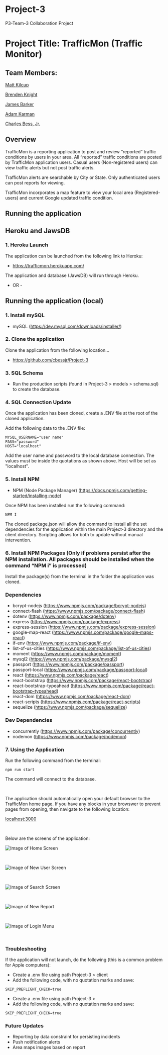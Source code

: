 # Project-3
P3-Team-3 Collaboration Project

# Project Title: TrafficMon (Traffic Monitor)

## Team Members:


[Matt Kilcup](https://www.linkedin.com/in/matt-kilcup-515697168/) <p>
[Brenden Knight](https://www.linkedin.com/in/brenden-knight-500042151/) <p>
[James Barker](https://www.linkedin.com/in/james-barker-78961295/) <p>
[Adam Karman](https://www.linkedin.com/in/adam-karman-1bb026171/) <p>
[Charles Bess, Jr.](https://www.linkedin.com/in/charles-bess-a97b055/)


## Overview

TrafficMon is a reporting application to post and review “reported” traffic conditions by users in your area. All “reported” traffic conditions are posted by TrafficMon application users. Casual users (Non-registered users) can view traffic alerts but not post traffic alerts.

TrafficMon alerts are searchable by City or State. Only authenticated users can post reports for viewing.

TrafficMon incorporates a map feature to view your local area (Registered-users) and current Google updated traffic condition.


## Running the application

## Heroku and JawsDB


### 1. Heroku Launch

The application can be launched from the following link to Heroku:

- https://trafficmon.herokuapp.com/

The application and database (JawsDB) will run through Heroku.


- OR - 



## Running the application (local)


### 1. Install mySQL

- mySQL (https://dev.mysql.com/downloads/installer/)


### 2. Clone the application

Clone the application from the following location... 

- https://github.com/cbessjr/Project-3


### 3. SQL Schema

- Run the production scripts (found in Project-3 > models > schema.sql) to create the database.
   
 
### 4. SQL Connection Update
 
Once the application has been cloned, create a .ENV file at the root of the cloned application. 

Add the following data to the .ENV file:

```
MYSQL_USERNAME="user name" 
PASS="password"
HOST="localhost"
```

Add the user name and password to the local database connection. The values must be inside the quotations as shown above. Host will be set as "localhost".


### 5. Install NPM

- NPM (Node Package Manager) (https://docs.npmjs.com/getting-started/installing-node)

Once NPM has been installed run the following command:

```
NPM I
``` 

The cloned package.json will allow the command to install all the set dependencies for the application within the main Project-3 directory and the client directory. Scripting allows for both to update without manual intervention. 


### 6. Install NPM Packages (Only if problems persist after the NPM installation. All packages should be installed when the command “NPM i” is processed)

Install the package(s) from the terminal in the folder the application was cloned.

### Dependencies

- bcrypt-nodejs (https://www.npmjs.com/package/bcrypt-nodejs)
- connect-flash (https://www.npmjs.com/package/connect-flash)
- dotenv (https://www.npmjs.com/package/dotenv)
- express (https://www.npmjs.com/package/express)
- express-session (https://www.npmjs.com/package/express-session)
- google-map-react (https://www.npmjs.com/package/google-maps-react)
- if-env (https://www.npmjs.com/package/if-env)
- list-of-us-cities (https://www.npmjs.com/package/list-of-us-cities)
- moment (https://www.npmjs.com/package/moment)
- mysql2 (https://www.npmjs.com/package/mysql2)
- passport (https://www.npmjs.com/package/passport)
- passport-local (https://www.npmjs.com/package/passport-local)
- react (https://www.npmjs.com/package/react)
- react-bootstrap (https://www.npmjs.com/package/react-bootstrap)
- react-bootstrap-typeahead (https://www.npmjs.com/package/react-bootstrap-typeahead)
- react-dom (https://www.npmjs.com/package/react-dom)
- react-scripts (https://www.npmjs.com/package/react-scripts)
- sequelize (https://www.npmjs.com/package/sequelize)


### Dev Dependencies

- concurrently (https://www.npmjs.com/package/concurrently)
- nodemon (https://www.npmjs.com/package/nodemon)


 
### 7. Using the Application
 
Run the following command from the terminal:

```npm run start```

The command will connect to the database.

<br>

The application should automatically open your default browser to the TrafficMon home page. If you have any blocks in your browswer to prevent pages from opening, then navigate to the following location:

[localhost:3000](http:\\localhost:3000)

<br>
  
Below are the screens of the application:




![Image of Home Screen](https://github.com/Project-3/client/public/img/Home_Screen.png)

<br>

![Image of New User Screen](https://github.com/cbessjr/Project-2/blob/master/public/img/New_User_Screen.png)

<br>

![Image of Search Screen](https://github.com/cbessjr/Project-2/blob/master/public/img/Search_Screen.png)

<br>

![Image of New Report](https://github.com/cbessjr/Project-2/blob/master/public/img/New_Report_Screen.png)

<br>

![Image of Login Menu](https://github.com/cbessjr/Project-2/blob/master/public/img/Login_Menu.png)

<br>



### Troubleshooting

If the application will not launch, do the following (this is a common problem for Apple computers):

- Create a .env file using path Project-3 > client 
- Add the following code, with no quotation marks and save: 

```
SKIP_PREFLIGHT_CHECK=true
```

- Create a .env file using path Project-3 > 
- Add the following code, with no quotation marks and save: 

```
SKIP_PREFLIGHT_CHECK=true
```


### Future Updates
  
- Reporting by data constraint for persisting incidents
- Push notification alerts
- Area maps images based on report

